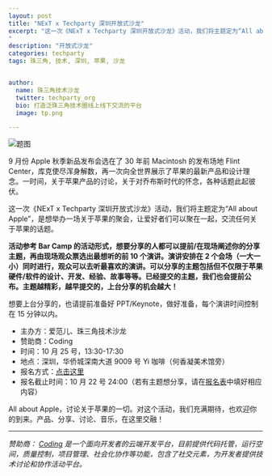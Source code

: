 ```yaml
---
layout: post
title: "NExT x Techparty 深圳开放式沙龙"
excerpt: "这一次《NExT x Techparty 深圳开放式沙龙》活动，我们将主题定为“All about Apple”，是想举办一场关于苹果的聚会，让爱好者们可以聚在一起，交流任何关于苹果的话题。
"
description: "开放式沙龙"
categories: techparty
tags: 珠三角, 技术, 深圳, 苹果, 沙龙


author:
  name: 珠三角技术沙龙
  twitter: techparty_org
  bio: 打造泛珠三角技术圈线上线下交流的平台
  image: tp.png

---
```


![题图](http://wimg.huodongxing.com/logo/201409/4249503339800/651746494479592_v2.jpg)
  
9 月份 Apple 秋季新品发布会选在了 30 年前 Macintosh 的发布场地 Flint Center，库克使尽浑身解数，再一次向全世界展示了苹果的最新产品和设计理念。一时间，关于苹果产品的讨论，关于对乔布斯时代的怀念，各种话题此起彼伏。
  
这一次《NExT x Techparty 深圳开放式沙龙》活动，我们将主题定为“All about Apple”，是想举办一场关于苹果的聚会，让爱好者们可以聚在一起，交流任何关于苹果的话题。
  
**活动参考 Bar Camp 的活动形式，想要分享的人都可以提前/在现场阐述你的分享主题，再由现场观众票选出最想听的前 10 个演讲。演讲安排在 2 个会场（一大一小）同时进行，观众可以去听最喜欢的演讲。可以分享的主题包括但不仅限于苹果硬件/软件的设计、开发、经验、故事等等。已经提交的主题，我们也会提前公布。主题越精彩，越早提交的，上台分享的机会越大！**
  
想要上台分享的，也请提前准备好 PPT/Keynote，做好准备，每个演讲时间控制在 15 分钟以内。

* 主办方：爱范儿、珠三角技术沙龙
* 赞助商：Coding
* 时间：10 月 25 号，13:30-17:30
* 地点：深圳，华侨城深南大道 9009 号 Yi 咖啡（何香凝美术馆旁）
* 报名方式：[点击这里](http://www.huodongxing.com/event/4249503339800)
* 报名截止时间：10 月 22 号 24:00（若有主题想分享，请在[报名表](http://www.huodongxing.com/event/4249503339800)中填好相应内容）
  
All about Apple，讨论关于苹果的一切。对这个活动，我们充满期待，也欢迎你的到来。产品、分享、讨论、音乐，在这里交融！

  
---
  
*赞助商：*
*[Coding](http://coding.net) 是一个面向开发者的云端开发平台，目前提供代码托管，运行空间，质量控制，项目管理、社会化协作等功能，包含了社交元素，为开发者提供技术讨论和协作活动平台。*  